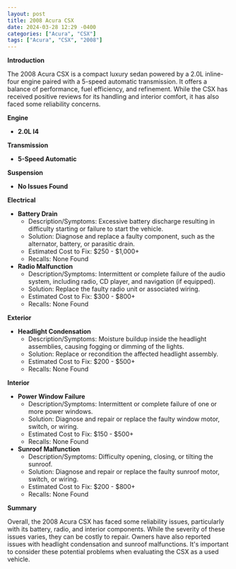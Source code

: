 ```yaml
---
layout: post
title: 2008 Acura CSX
date: 2024-03-28 12:29 -0400
categories: ["Acura", "CSX"]
tags: ["Acura", "CSX", "2008"]
---
```

**Introduction**

The 2008 Acura CSX is a compact luxury sedan powered by a 2.0L inline-four engine paired with a 5-speed automatic transmission. It offers a balance of performance, fuel efficiency, and refinement. While the CSX has received positive reviews for its handling and interior comfort, it has also faced some reliability concerns.

**Engine**

* **2.0L I4**

**Transmission**

* **5-Speed Automatic**

**Suspension**

* **No Issues Found**

**Electrical**

* **Battery Drain**
    * Description/Symptoms: Excessive battery discharge resulting in difficulty starting or failure to start the vehicle.
    * Solution: Diagnose and replace a faulty component, such as the alternator, battery, or parasitic drain.
    * Estimated Cost to Fix: $250 - $1,000+
    * Recalls: None Found
* **Radio Malfunction**
    * Description/Symptoms: Intermittent or complete failure of the audio system, including radio, CD player, and navigation (if equipped).
    * Solution: Replace the faulty radio unit or associated wiring.
    * Estimated Cost to Fix: $300 - $800+
    * Recalls: None Found

**Exterior**

* **Headlight Condensation**
    * Description/Symptoms: Moisture buildup inside the headlight assemblies, causing fogging or dimming of the lights.
    * Solution: Replace or recondition the affected headlight assembly.
    * Estimated Cost to Fix: $200 - $500+
    * Recalls: None Found

**Interior**

* **Power Window Failure**
    * Description/Symptoms: Intermittent or complete failure of one or more power windows.
    * Solution: Diagnose and repair or replace the faulty window motor, switch, or wiring.
    * Estimated Cost to Fix: $150 - $500+
    * Recalls: None Found
* **Sunroof Malfunction**
    * Description/Symptoms: Difficulty opening, closing, or tilting the sunroof.
    * Solution: Diagnose and repair or replace the faulty sunroof motor, switch, or wiring.
    * Estimated Cost to Fix: $200 - $800+
    * Recalls: None Found

**Summary**

Overall, the 2008 Acura CSX has faced some reliability issues, particularly with its battery, radio, and interior components. While the severity of these issues varies, they can be costly to repair. Owners have also reported issues with headlight condensation and sunroof malfunctions. It's important to consider these potential problems when evaluating the CSX as a used vehicle.
